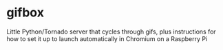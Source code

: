 gifbox
======

Little Python/Tornado server that cycles through gifs, plus instructions for how to set it up to launch automatically in Chromium on a Raspberry Pi 
